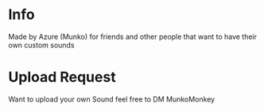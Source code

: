 # Info
Made by Azure (Munko) for friends and other people that want to have their own custom sounds
# Upload Request
Want to upload your own Sound feel free to DM MunkoMonkey
